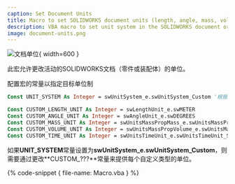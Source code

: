```yaml
---
caption: Set Document Units
title: Macro to set SOLIDWORKS document units (length, angle, mass, volume, time)
description: VBA macro to set unit system in the SOLIDWORKS document or custom units (length, angle, mass, volume, time)
image: document-units.png
---
```

![文档单位](document-units.png){ width=600 }

此宏允许更改活动的SOLIDWORKS文档（零件或装配体）的单位。

配置宏的常量以指定目标单位制

~~~ vb
Const UNIT_SYSTEM As Integer = swUnitSystem_e.swUnitSystem_Custom '根据下面的常量分别设置自定义单位

Const CUSTOM_LENGTH_UNIT As Integer = swLengthUnit_e.swMETER
Const CUSTOM_ANGLE_UNIT As Integer = swAngleUnit_e.swDEGREES
Const CUSTOM_MASS_UNIT As Integer = swUnitsMassPropMass_e.swUnitsMassPropMass_Pounds
Const CUSTOM_VOLUME_UNIT As Integer = swUnitsMassPropVolume_e.swUnitsMassPropVolume_Feet3
Const CUSTOM_TIME_UNIT As Integer = swUnitsTimeUnit_e.swUnitsTimeUnit_Second
~~~

如果**UNIT_SYSTEM**常量设置为**swUnitSystem_e.swUnitSystem_Custom**，则需要通过更改**CUSTOM_???**常量来提供每个自定义类型的单位。

{% code-snippet { file-name: Macro.vba } %}